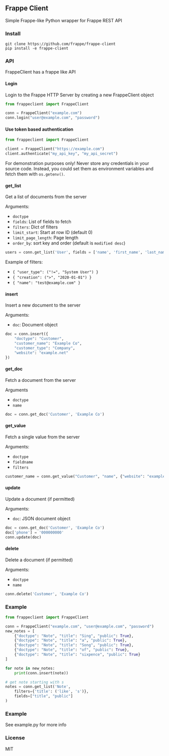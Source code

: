 ## Frappe Client

Simple Frappe-like Python wrapper for Frappe REST API

### Install

```
git clone https://github.com/frappe/frappe-client
pip install -e frappe-client
```

### API

FrappeClient has a frappe like API

#### Login

Login to the Frappe HTTP Server by creating a new FrappeClient object

```py
from frappeclient import FrappeClient

conn = FrappeClient("example.com")
conn.login("user@example.com", "password")
```

#### Use token based authentication

```py
from frappeclient import FrappeClient

client = FrappeClient("https://example.com")
client.authenticate("my_api_key", "my_api_secret")
```

For demonstration purposes only! Never store any credentials in your source code. Instead, you could set them as environment variables and fetch them with `os.getenv()`.

#### get_list

Get a list of documents from the server

Arguments:
- `doctype`
- `fields`: List of fields to fetch
- `filters`: Dict of filters
- `limit_start`: Start at row ID (default 0)
- `limit_page_length`: Page length
- `order_by`: sort key and order (default is `modified desc`)

```py
users = conn.get_list('User', fields = ['name', 'first_name', 'last_name'], , filters = {'user_type':'System User'})
```

Example of filters:
- `{ "user_type": ("!=", "System User") }`
- `{ "creation": (">", "2020-01-01") }`
- `{ "name": "test@example.com" }`

#### insert

Insert a new document to the server

Arguments:

- `doc`: Document object

```python
doc = conn.insert({
	"doctype": "Customer",
	"customer_name": "Example Co",
	"customer_type": "Company",
	"website": "example.net"
})
```

#### get_doc

Fetch a document from the server

Arguments
- `doctype`
- `name`

```py
doc = conn.get_doc('Customer', 'Example Co')
```

#### get_value

Fetch a single value from the server

Arguments:

- `doctype`
- `fieldname`
- `filters`

```py
customer_name = conn.get_value("Customer", "name", {"website": "example.net"})
```

#### update

Update a document (if permitted)

Arguments:
- `doc`: JSON document object

```py
doc = conn.get_doc('Customer', 'Example Co')
doc['phone'] = '000000000'
conn.update(doc)
```

#### delete

Delete a document (if permitted)

Arguments:
- `doctype`
- `name`

```py
conn.delete('Customer', 'Example Co')
```

### Example

```python
from frappeclient import FrappeClient

conn = FrappeClient("example.com", "user@example.com", "password")
new_notes = [
	{"doctype": "Note", "title": "Sing", "public": True},
	{"doctype": "Note", "title": "a", "public": True},
	{"doctype": "Note", "title": "Song", "public": True},
	{"doctype": "Note", "title": "of", "public": True},
	{"doctype": "Note", "title": "sixpence", "public": True}
]

for note in new_notes:
	print(conn.insert(note))

# get note starting with s
notes = conn.get_list('Note',
	filters={'title': ('like', 's')},
	fields=["title", "public"]
)
```

### Example

See example.py for more info

### License

MIT
